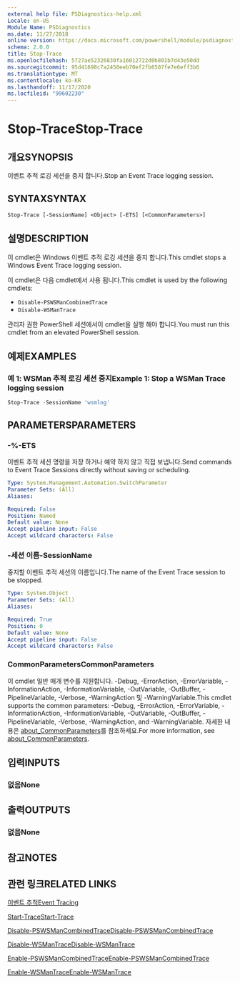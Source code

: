 ```yaml
---
external help file: PSDiagnostics-help.xml
Locale: en-US
Module Name: PSDiagnostics
ms.date: 11/27/2018
online version: https://docs.microsoft.com/powershell/module/psdiagnostics/stop-trace?view=powershell-7.2&WT.mc_id=ps-gethelp
schema: 2.0.0
title: Stop-Trace
ms.openlocfilehash: 5727ae52326830fa16012722d0b801b7d43e50dd
ms.sourcegitcommit: 95d41698c7a2450eeb70ef2fb6507fe7e6eff3b6
ms.translationtype: MT
ms.contentlocale: ko-KR
ms.lasthandoff: 11/17/2020
ms.locfileid: "99602230"
---
```

# <span data-ttu-id="d004c-102">Stop-Trace</span><span class="sxs-lookup"><span data-stu-id="d004c-102">Stop-Trace</span></span>

## <span data-ttu-id="d004c-103">개요</span><span class="sxs-lookup"><span data-stu-id="d004c-103">SYNOPSIS</span></span>
<span data-ttu-id="d004c-104">이벤트 추적 로깅 세션을 중지 합니다.</span><span class="sxs-lookup"><span data-stu-id="d004c-104">Stop an Event Trace logging session.</span></span>

## <span data-ttu-id="d004c-105">SYNTAX</span><span class="sxs-lookup"><span data-stu-id="d004c-105">SYNTAX</span></span>

```
Stop-Trace [-SessionName] <Object> [-ETS] [<CommonParameters>]
```

## <span data-ttu-id="d004c-106">설명</span><span class="sxs-lookup"><span data-stu-id="d004c-106">DESCRIPTION</span></span>

<span data-ttu-id="d004c-107">이 cmdlet은 Windows 이벤트 추적 로깅 세션을 중지 합니다.</span><span class="sxs-lookup"><span data-stu-id="d004c-107">This cmdlet stops a Windows Event Trace logging session.</span></span>

<span data-ttu-id="d004c-108">이 cmdlet은 다음 cmdlet에서 사용 됩니다.</span><span class="sxs-lookup"><span data-stu-id="d004c-108">This cmdlet is used by the following cmdlets:</span></span>

- `Disable-PSWSManCombinedTrace`
- `Disable-WSManTrace`

<span data-ttu-id="d004c-109">관리자 권한 PowerShell 세션에서이 cmdlet을 실행 해야 합니다.</span><span class="sxs-lookup"><span data-stu-id="d004c-109">You must run this cmdlet from an elevated PowerShell session.</span></span>

## <span data-ttu-id="d004c-110">예제</span><span class="sxs-lookup"><span data-stu-id="d004c-110">EXAMPLES</span></span>

### <span data-ttu-id="d004c-111">예 1: WSMan 추적 로깅 세션 중지</span><span class="sxs-lookup"><span data-stu-id="d004c-111">Example 1: Stop a WSMan Trace logging session</span></span>

```powershell
Stop-Trace -SessionName 'wsmlog'
```

## <span data-ttu-id="d004c-112">PARAMETERS</span><span class="sxs-lookup"><span data-stu-id="d004c-112">PARAMETERS</span></span>

### <span data-ttu-id="d004c-113">-%</span><span class="sxs-lookup"><span data-stu-id="d004c-113">-ETS</span></span>
<span data-ttu-id="d004c-114">이벤트 추적 세션 명령을 저장 하거나 예약 하지 않고 직접 보냅니다.</span><span class="sxs-lookup"><span data-stu-id="d004c-114">Send commands to Event Trace Sessions directly without saving or scheduling.</span></span>

```yaml
Type: System.Management.Automation.SwitchParameter
Parameter Sets: (All)
Aliases:

Required: False
Position: Named
Default value: None
Accept pipeline input: False
Accept wildcard characters: False
```

### <span data-ttu-id="d004c-115">-세션 이름</span><span class="sxs-lookup"><span data-stu-id="d004c-115">-SessionName</span></span>
<span data-ttu-id="d004c-116">중지할 이벤트 추적 세션의 이름입니다.</span><span class="sxs-lookup"><span data-stu-id="d004c-116">The name of the Event Trace session to be stopped.</span></span>

```yaml
Type: System.Object
Parameter Sets: (All)
Aliases:

Required: True
Position: 0
Default value: None
Accept pipeline input: False
Accept wildcard characters: False
```

### <span data-ttu-id="d004c-117">CommonParameters</span><span class="sxs-lookup"><span data-stu-id="d004c-117">CommonParameters</span></span>
<span data-ttu-id="d004c-118">이 cmdlet 일반 매개 변수를 지원합니다. -Debug, -ErrorAction, -ErrorVariable, -InformationAction, -InformationVariable, -OutVariable, -OutBuffer, -PipelineVariable, -Verbose, -WarningAction 및 -WarningVariable.</span><span class="sxs-lookup"><span data-stu-id="d004c-118">This cmdlet supports the common parameters: -Debug, -ErrorAction, -ErrorVariable, -InformationAction, -InformationVariable, -OutVariable, -OutBuffer, -PipelineVariable, -Verbose, -WarningAction, and -WarningVariable.</span></span> <span data-ttu-id="d004c-119">자세한 내용은 [about_CommonParameters](https://go.microsoft.com/fwlink/?LinkID=113216)를 참조하세요.</span><span class="sxs-lookup"><span data-stu-id="d004c-119">For more information, see [about_CommonParameters](https://go.microsoft.com/fwlink/?LinkID=113216).</span></span>

## <span data-ttu-id="d004c-120">입력</span><span class="sxs-lookup"><span data-stu-id="d004c-120">INPUTS</span></span>

### <span data-ttu-id="d004c-121">없음</span><span class="sxs-lookup"><span data-stu-id="d004c-121">None</span></span>

## <span data-ttu-id="d004c-122">출력</span><span class="sxs-lookup"><span data-stu-id="d004c-122">OUTPUTS</span></span>

### <span data-ttu-id="d004c-123">없음</span><span class="sxs-lookup"><span data-stu-id="d004c-123">None</span></span>

## <span data-ttu-id="d004c-124">참고</span><span class="sxs-lookup"><span data-stu-id="d004c-124">NOTES</span></span>

## <span data-ttu-id="d004c-125">관련 링크</span><span class="sxs-lookup"><span data-stu-id="d004c-125">RELATED LINKS</span></span>

[<span data-ttu-id="d004c-126">이벤트 추적</span><span class="sxs-lookup"><span data-stu-id="d004c-126">Event Tracing</span></span>](/windows/desktop/ETW/event-tracing-portal)

[<span data-ttu-id="d004c-127">Start-Trace</span><span class="sxs-lookup"><span data-stu-id="d004c-127">Start-Trace</span></span>](start-trace.md)

[<span data-ttu-id="d004c-128">Disable-PSWSManCombinedTrace</span><span class="sxs-lookup"><span data-stu-id="d004c-128">Disable-PSWSManCombinedTrace</span></span>](Disable-PSWSManCombinedTrace.md)

[<span data-ttu-id="d004c-129">Disable-WSManTrace</span><span class="sxs-lookup"><span data-stu-id="d004c-129">Disable-WSManTrace</span></span>](Disable-WSManTrace.md)

[<span data-ttu-id="d004c-130">Enable-PSWSManCombinedTrace</span><span class="sxs-lookup"><span data-stu-id="d004c-130">Enable-PSWSManCombinedTrace</span></span>](Enable-PSWSManCombinedTrace.md)

[<span data-ttu-id="d004c-131">Enable-WSManTrace</span><span class="sxs-lookup"><span data-stu-id="d004c-131">Enable-WSManTrace</span></span>](Enable-WSManTrace.md)

